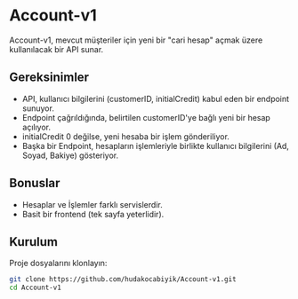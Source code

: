 # Account-v1

Account-v1, mevcut müşteriler için yeni bir "cari hesap" açmak üzere kullanılacak bir API sunar.

## Gereksinimler

- API, kullanıcı bilgilerini (customerID, initialCredit) kabul eden bir endpoint sunuyor.
- Endpoint çağrıldığında, belirtilen customerID'ye bağlı yeni bir hesap açılıyor.
- initialCredit 0 değilse, yeni hesaba bir işlem gönderiliyor.
- Başka bir Endpoint, hesapların işlemleriyle birlikte kullanıcı bilgilerini (Ad, Soyad, Bakiye) gösteriyor.

## Bonuslar

- Hesaplar ve İşlemler farklı servislerdir.
- Basit bir frontend (tek sayfa yeterlidir).



## Kurulum

Proje dosyalarını klonlayın:
```bash
git clone https://github.com/hudakocabiyik/Account-v1.git
cd Account-v1
